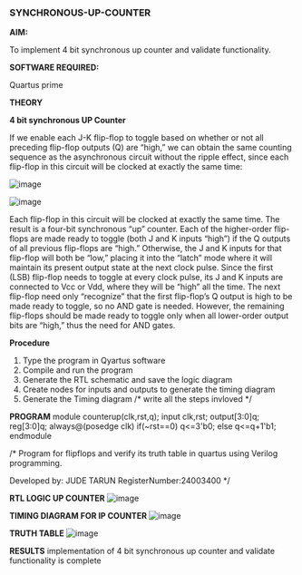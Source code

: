 ### SYNCHRONOUS-UP-COUNTER

**AIM:**

To implement 4 bit synchronous up counter and validate functionality.

**SOFTWARE REQUIRED:**

Quartus prime

**THEORY**

**4 bit synchronous UP Counter**

If we enable each J-K flip-flop to toggle based on whether or not all preceding flip-flop outputs (Q) are “high,” we can obtain the same counting sequence as the asynchronous circuit without the ripple effect, since each flip-flop in this circuit will be clocked at exactly the same time:

![image](https://github.com/naavaneetha/SYNCHRONOUS-UP-COUNTER/assets/154305477/d5db3fa0-e413-404c-b80e-b2f39d82e7e8)


![image](https://github.com/naavaneetha/SYNCHRONOUS-UP-COUNTER/assets/154305477/52cb61eb-d04b-442d-810c-31185a68410b)

Each flip-flop in this circuit will be clocked at exactly the same time.
The result is a four-bit synchronous “up” counter. Each of the higher-order flip-flops are made ready to toggle (both J and K inputs “high”) if the Q outputs of all previous flip-flops are “high.”
Otherwise, the J and K inputs for that flip-flop will both be “low,” placing it into the “latch” mode where it will maintain its present output state at the next clock pulse.
Since the first (LSB) flip-flop needs to toggle at every clock pulse, its J and K inputs are connected to Vcc or Vdd, where they will be “high” all the time.
The next flip-flop need only “recognize” that the first flip-flop’s Q output is high to be made ready to toggle, so no AND gate is needed.
However, the remaining flip-flops should be made ready to toggle only when all lower-order output bits are “high,” thus the need for AND gates.

**Procedure**
1. Type the program in Qyartus software
2. Compile and run the program
3. Generate the RTL schematic and save the logic diagram
4. Create nodes for inputs and outputs to generate the timing diagram
5. Generate the Timing diagram
/* write all the steps invloved */

**PROGRAM**
module counterup(clk,rst,q);
input clk,rst;
output[3:0]q;
reg[3:0]q;
always@(posedge clk)
if(~rst==0)
    q<=3'b0;
else
    q<=q+1'b1;
endmodule 

/* Program for flipflops and verify its truth table in quartus using Verilog programming. 

Developed by: JUDE TARUN  RegisterNumber:24003400
*/

**RTL LOGIC UP COUNTER**
![image](https://github.com/user-attachments/assets/05e95b8c-572a-40e3-a71b-2e9eb9188535)


**TIMING DIAGRAM FOR IP COUNTER**
![image](https://github.com/user-attachments/assets/95cc6164-2f03-4fbb-a4c9-b3432cb1496f)



**TRUTH TABLE**
![image](https://github.com/user-attachments/assets/d2497e8e-bf52-4c8f-b632-751afb2182d7)


**RESULTS**
implementation of 4 bit synchronous up counter and validate functionality is complete
